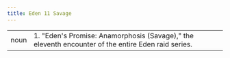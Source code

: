 ```yaml
---
title: Eden 11 Savage
---
```

| | |
| --- | --- |
| noun | 1.  	"Eden's Promise: Anamorphosis (Savage)," the eleventh encounter of the entire Eden raid series.	|
